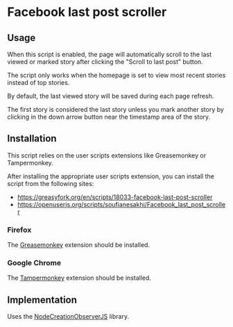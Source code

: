 # Facebook last post scroller

## Usage

When this script is enabled, the page will automatically scroll to the last viewed or marked story after clicking the "Scroll to last post" button.

The script only works when the homepage is set to view most recent stories instead of top stories.

By default, the last viewed story will be saved during each page refresh. 

The first story is considered the last story unless you mark another story by clicking in the down arrow button near the timestamp area of the story.

## Installation

This script relies on the user scripts extensions like Greasemonkey or Tampermonkey.

After installing the appropriate user scripts extension, you can install the script from the following sites:
- https://greasyfork.org/en/scripts/18033-facebook-last-post-scroller
- https://openuserjs.org/scripts/soufianesakhi/Facebook_last_post_scroller

### Firefox

The [Greasemonkey](https://addons.mozilla.org/en-US/firefox/addon/greasemonkey/) extension should be installed.

###  Google Chrome

The [Tampermonkey](https://chrome.google.com/webstore/detail/tampermonkey/dhdgffkkebhmkfjojejmpbldmpobfkfo?hl=en) extension should be installed.

## Implementation

Uses the [NodeCreationObserverJS](https://github.com/soufianesakhi/node-creation-observer-js) library.
